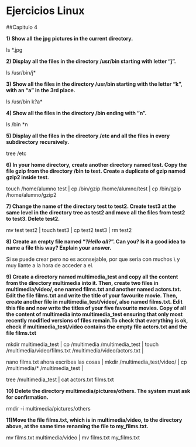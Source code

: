 # Ejercicios Linux

##Capitulo 4


**1) Show all the jpg pictures in the current directory.**

ls *.jpg

**2) Display all the files in the directory /usr/bin starting with letter “j”.**

ls /usr/bin/j*

**3) Show all the files in the directory /usr/bin starting with the letter “k”, with an “a” 
in the 3rd place.**

ls /usr/bin k?a*

**4) Show all the files in the directory /bin ending with “n”.**

ls /bin *n

**5) Display all the files in the directory /etc and all the files in every subdirectory
recursively.**

tree /etc

**6) In your home directory, create another directory named test. Copy the file gzip from
the directory /bin to test. Create a duplicate of gzip named gzip2 inside test.**

touch /home/alumno test | 
cp /bin/gzip /home/alumno/test | 
cp /bin/gzip /home/alumno/gzip2

**7) Change the name of the directory test to test2. Create test3 at the same level in
the directory tree as test2 and move all the files from test2 to test3. Delete test2.**

mv test test2 | 
touch test3 | 
cp test2 test3 | 
rm test2

**8) Create an empty file named “*?Hello all?*”. Can you? Is it a good idea to name a file
this way? Explain your answer.**

Si se puede crear pero no es aconsejable, por que seria con muchos \ y muy liante a la hora de acceder a el.

**9) Create a directory named multimedia_test and copy all the content from the
directory multimedia into it. Then, create two files in multimedia/video/, one
named films.txt and another named actors.txt. Edit the file films.txt and write
the title of your favourite movie. Then, create another file in multimedia_test/video/,
also named films.txt. Edit this file and now write the titles of your five favourite movies.
Copy of all the content of multimedia into multimedia_test ensuring that
only most recently modified versions of files remain.To check that
everything is ok, check if multimedia_test/video contains the empty file
actors.txt and the file films.txt**

mkdir multimedia_test | cp /multimedia /multimedia_test | touch /multimedia/video/films.txt /multimedia/video/actors.txt | 

nano films.txt ahora escribes las cosas | mkdir /multimedia_test/video/ | cp /multimedia/* /multimedia_test | 

tree /multimedia_test | cat actors.txt films.txt


**10) Delete the directory multimedia/pictures/others. The system must ask for
confirmation.**

rmdir -i multimedia/pictures/others

**11)Move the file films.txt, which is in multimedia/video, to the directory above,
at the same time renaming the file to my_films.txt.**

mv films.txt multimedia/video | mv films.txt my_films.txt
